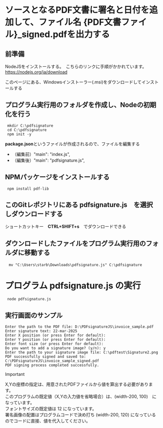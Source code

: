 # ソースとなるPDF文書に署名と日付を追加して、ファイル名 {PDF文書ファイル}_signed.pdfを出力する

## 前準備
 NodeJSをインストールする。　こちらのリンクに手順がかかれています。
 https://nodejs.org/ja/download

 このページにある、Windowsインストーラー(.msi)をダウンロードしてインストールする
##  プログラム実行用のフォルダを作成し、Nodeの初期化を行う
```
 mkdir C:\pdfsignature
 cd C:\pdfsignature
 npm init -y
```

 **package.json**というファイルが作成されるので、ファイルを編集する

+ （編集前）"main": "index.js",
+ （編集後）"main": "pdfsignature.js",

## NPMパッケージをインストールする
```  npm install pdf-lib  ```

## このGitレポジトリにある pdfsignature.js　を選択しダウンロードする
 ショートカットキー　**CTRL+SHIFT+s**　でダウンロードできる

## ダウンロードしたファイルをプログラム実行用のフォルダに移動する
```　mv "C:\Users\starb\Downloads\pdfsignature.js" C:\pdfsignature ```
 
# プログラム pdfsignature.js の実行
```  node pdfsignature.js   ```

## 実行画面のサンプル
```
Enter the path to the PDF file: D:\PDFsignatureJS\invoice_sample.pdf
Enter signature text: 22-mar-2025
Enter X position (or press Enter for default):
Enter Y position (or press Enter for default):
Enter font size (or press Enter for default):
Do you want to add a signature image? (y/n): y
Enter the path to your signature image file: C:\pdftest\Signature2.png
PDF successfully signed and saved to: C:\PDFsignatureJS\invoice_sample_signed.pdf
PDF signing process completed successfully.
```


> [!IMPORTANT]
> X,Yの座標の指定は、用意されたPDFファイルから値を算出する必要があります。 \
> このプログラムの既定値（X,Yの入力値を省略場合）は、(width-200, 100)　になっています。\
> フォントサイズの既定値は 12 になっています。 \
> 署名画像の配置はプログラムコードで決め打ち (width-200, 120) になっているのでコードに直接、値を代入してください。 
> 





